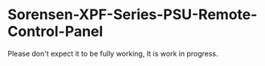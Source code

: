 # Sorensen-XPF-Series-PSU-Remote-Control-Panel

Please don't expect it to be fully working, It is work in progress.
